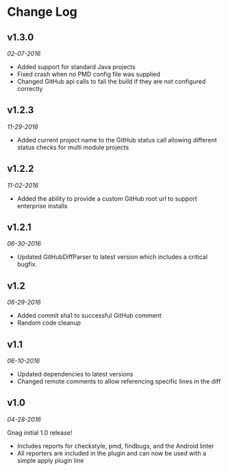 # Change Log

## v1.3.0

_02-07-2016_

- Added support for standard Java projects
- Fixed crash when no PMD config file was supplied
- Changed GitHub api calls to fail the build if they are not configured correctly

## v1.2.3

_11-29-2016_

- Added current project name to the GitHub status call allowing different status checks for multi module projects

## v1.2.2

_11-02-2016_

- Added the ability to provide a custom GitHub root url to support enterprise installs

## v1.2.1

_06-30-2016_

- Updated GitHubDiffParser to latest version which includes a critical bugfix.

## v1.2

_06-29-2016_

- Added commit sha1 to successful GitHub comment
- Random code cleanup

## v1.1

_06-10-2016_

- Updated dependencies to latest versions
- Changed remote comments to allow referencing specific lines in the diff

## v1.0

_04-28-2016_

Gnag initial 1.0 release!

- Includes reports for checkstyle, pmd, findbugs, and the Android linter
- All reporters are included in the plugin and can now be used with a simple apply plugin line
